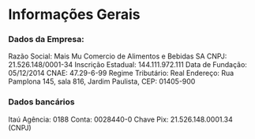 # Informações Gerais

### Dados da Empresa:

Razão Social: Mais Mu Comercio de Alimentos e Bebidas SA
CNPJ: 21.526.148/0001-34
Inscrição Estadual: 144.111.972.111
Data de Fundação: 05/12/2014
CNAE: 47.29-6-99
Regime Tributário: Real
Endereço: Rua Pamplona 145, sala 816, Jardim Paulista, CEP: 01405-900

### Dados bancários

Itaú
Agência: 0188
Conta: 0028440-0
Chave Pix: 21.526.148.0001.34  (CNPJ)